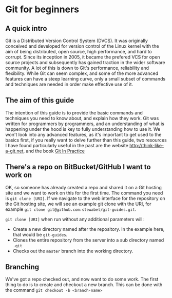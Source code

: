 # Git for beginners

## A quick intro

Git is a Distributed Version Control System (DVCS). It was originally conceived and developed for version control of the Linux kernel with the aim of being distributed, open source, high performance, and hard to corrupt. Since its inception in 2005, it became the prefered VCS for open source projects and subsequently has gained traction in the wider software community. A lot of this is down to Git's performance, reliability and flexibility. While Git can seem complex, and some of the more advanced features can have a steep learning curve, only a small subset of commands and techniques are needed in order make effective use of it.

## The aim of this guide

The intention of this guide is to provide the basic commands and techniques you need to know about, and explain how they work. Git was written for programmers by programmers, and an understanding of what is happening under the hood is key to fully understanding how to use it. We won't look into any advanced features, as it's important to get used to the basics first, if you really want to delve further than this guide, two resources I have found particularly useful in the past are the website http://think-like-a-git.net, and the book [Git In Practice](https://www.manning.com/books/git-in-practice)

## There's a repo on BitBucket/GitHub I want to work on

OK, so someone has already created a repo and shared it on a Git hosting site and we want to work on this for the first time. The command you need is `git clone [URI]`. If we navigate to the web interface for the repository on the Git hosting site, we will see an example git clone with the URI, for example `git clone git@github.com:stewabel/git-guides.git`.

`git clone [URI]` when run without any additional parameters will:
- Create a new directory named after the repository. In the example here, that would be `git-guides`.
- Clones the entire repository from the server into a sub directory named `.git`
- Checks out the `master` branch into the working directory.

## Branching

We've got a repo checked out, and now want to do some work. The first thing to do is to create and checkout a new branch. This can be done with the command `git checkout -b <branch-name>`
